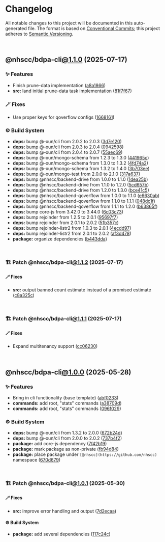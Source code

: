 # Changelog

All notable changes to this project will be documented in this auto-generated
file. The format is based on [Conventional Commits][1];
this project adheres to [Semantic Versioning][2].

<br />

## @nhscc/bdpa-cli[@1.1.0][3] (2025-07-17)

### ✨ Features

- Finish prune-data implementation ([a8a1866][4])
- **src:** land initial prune-data task implementation ([81f7f67][5])

### 🪄 Fixes

- Use proper keys for qoverflow configs ([1668161][6])

### ⚙️ Build System

- **deps:** bump @-xun/cli from 2.0.2 to 2.0.3 ([3d7e120][7])
- **deps:** bump @-xun/cli from 2.0.3 to 2.0.4 ([0942598][8])
- **deps:** bump @-xun/cli from 2.0.4 to 2.0.7 ([55aec69][9])
- **deps:** bump @-xun/mongo-schema from 1.2.3 to 1.3.0 ([441965c][10])
- **deps:** bump @-xun/mongo-schema from 1.3.0 to 1.3.2 ([4fd74a2][11])
- **deps:** bump @-xun/mongo-schema from 1.3.2 to 1.4.0 ([3b703ee][12])
- **deps:** bump @-xun/mongo-test from 2.0.0 to 2.1.0 ([317a637][13])
- **deps:** bump @nhscc/backend-drive from 1.0.0 to 1.1.0 ([1dea25b][14])
- **deps:** bump @nhscc/backend-drive from 1.1.0 to 1.2.0 ([5cd657b][15])
- **deps:** bump @nhscc/backend-drive from 1.2.0 to 1.3.0 ([bce41c5][16])
- **deps:** bump @nhscc/backend-qoverflow from 1.0.0 to 1.1.0 ([e6630ab][17])
- **deps:** bump @nhscc/backend-qoverflow from 1.1.0 to 1.1.1 ([048dc1f][18])
- **deps:** bump @nhscc/backend-qoverflow from 1.1.1 to 1.2.0 ([b63865f][19])
- **deps:** bump core-js from 3.42.0 to 3.44.0 ([6c03c73][20])
- **deps:** bump rejoinder from 1.2.5 to 2.0.1 ([95697f7][21])
- **deps:** bump rejoinder from 2.0.1 to 2.0.2 ([51b357c][22])
- **deps:** bump rejoinder-listr2 from 1.0.3 to 2.0.1 ([4ecdd97][23])
- **deps:** bump rejoinder-listr2 from 2.0.1 to 2.0.2 ([af3d478][24])
- **package:** organize dependencies ([b443dda][25])

<br />

### 🏗️ Patch @nhscc/bdpa-cli[@1.1.2][26] (2025-07-17)

#### 🪄 Fixes

- **src:** output banned count estimate instead of a promised estimate ([c8a325c][27])

<br />

### 🏗️ Patch @nhscc/bdpa-cli[@1.1.1][28] (2025-07-17)

#### 🪄 Fixes

- Expand multitenancy support ([cc06230][29])

<br />

## @nhscc/bdpa-cli[@1.0.0][30] (2025-05-28)

### ✨ Features

- Bring in cli functionality (base template) ([abf0233][31])
- **commands:** add root, "stats" commands ([a38709d][32])
- **commands:** add root, "stats" commands ([096f029][33])

### ⚙️ Build System

- **deps:** bump @-xun/cli from 1.3.2 to 2.0.0 ([672b24d][34])
- **deps:** bump @-xun/cli from 2.0.0 to 2.0.2 ([737b4f2][35])
- **package:** add core-js dependency ([7f42b19][36])
- **package:** mark package as non-private ([fb94d84][37])
- **package:** place package under `[@nhscc](https://github.com/nhscc)` namespace ([670d679][38])

<br />

### 🏗️ Patch @nhscc/bdpa-cli[@1.0.1][39] (2025-05-30)

#### 🪄 Fixes

- **src:** improve error handling and output ([7d2ecaa][40])

#### ⚙️ Build System

- **package:** add several dependencies ([117c24c][41])

[1]: https://conventionalcommits.org
[2]: https://semver.org
[3]: https://github.com/nhscc/bdpa-cli/compare/@nhscc/bdpa-cli@1.0.1...@nhscc/bdpa-cli@1.1.0
[4]: https://github.com/nhscc/bdpa-cli/commit/a8a186675ef459ddfe57e6bb56f44cda5341d5f1
[5]: https://github.com/nhscc/bdpa-cli/commit/81f7f679fec2ce376e802135af282832f5404a73
[6]: https://github.com/nhscc/bdpa-cli/commit/1668161d688eb0ce1e1e94bbfbf3ab2a91e0025a
[7]: https://github.com/nhscc/bdpa-cli/commit/3d7e12079d41bd80d3e186676c776e0eb4174000
[8]: https://github.com/nhscc/bdpa-cli/commit/094259842084164b913b9c1e9309be6a68341fa3
[9]: https://github.com/nhscc/bdpa-cli/commit/55aec69918dc4c353adbebb5106310d66552e0d6
[10]: https://github.com/nhscc/bdpa-cli/commit/441965c9dda7bb645503ff18102d5c056dffe67b
[11]: https://github.com/nhscc/bdpa-cli/commit/4fd74a20ffb7a317669e27e537b92c5c6155de3e
[12]: https://github.com/nhscc/bdpa-cli/commit/3b703eea378ec23b139b335e1cb42754219a9075
[13]: https://github.com/nhscc/bdpa-cli/commit/317a6373f1ead2eb5d13884f63e9c8eba66466f5
[14]: https://github.com/nhscc/bdpa-cli/commit/1dea25bb9170cda30330a8faf79cac31b7075638
[15]: https://github.com/nhscc/bdpa-cli/commit/5cd657b6aeb1fedd9cfca9e0dee33b9d602c395c
[16]: https://github.com/nhscc/bdpa-cli/commit/bce41c52907b7abe6aab1d8c86128fb31231a06d
[17]: https://github.com/nhscc/bdpa-cli/commit/e6630abfb1645f53bced886f758169b18f443fdb
[18]: https://github.com/nhscc/bdpa-cli/commit/048dc1f4048271bba692e6afc5b4864bbe7c9e4c
[19]: https://github.com/nhscc/bdpa-cli/commit/b63865f96f712dd21c9b4d789642bb9259601033
[20]: https://github.com/nhscc/bdpa-cli/commit/6c03c734acfa07e35529584baad9f0a55a68b9f7
[21]: https://github.com/nhscc/bdpa-cli/commit/95697f76db190e51fc88d04f69df28ec905e1b61
[22]: https://github.com/nhscc/bdpa-cli/commit/51b357cb985bd3addb73af93e77a6d4cf6bd95cf
[23]: https://github.com/nhscc/bdpa-cli/commit/4ecdd97e0008bfb3281d5a610322193e02103382
[24]: https://github.com/nhscc/bdpa-cli/commit/af3d4784bcd0f7dee24607091d89d8f6076cc15c
[25]: https://github.com/nhscc/bdpa-cli/commit/b443dda9da2c3974bea826255c4901d097423985
[26]: https://github.com/nhscc/bdpa-cli/compare/@nhscc/bdpa-cli@1.1.1...@nhscc/bdpa-cli@1.1.2
[27]: https://github.com/nhscc/bdpa-cli/commit/c8a325cdd3d6bbbd34604fbd2249eb233fe4776a
[28]: https://github.com/nhscc/bdpa-cli/compare/@nhscc/bdpa-cli@1.1.0...@nhscc/bdpa-cli@1.1.1
[29]: https://github.com/nhscc/bdpa-cli/commit/cc06230b8b3c4bd28c3da1903ce886e7c819a1ce
[30]: https://github.com/nhscc/bdpa-cli/compare/abf0233e2b7377c224dc40d02e6091f130c94db7...@nhscc/bdpa-cli@1.0.0
[31]: https://github.com/nhscc/bdpa-cli/commit/abf0233e2b7377c224dc40d02e6091f130c94db7
[32]: https://github.com/nhscc/bdpa-cli/commit/a38709d3e8aeaebaa5c2320def4a3fc254ac04c8
[33]: https://github.com/nhscc/bdpa-cli/commit/096f0290505c411b3fdc7f796df6e6ea029f5bff
[34]: https://github.com/nhscc/bdpa-cli/commit/672b24d9314522a1edf0ba05bc015cc76eda8941
[35]: https://github.com/nhscc/bdpa-cli/commit/737b4f2ca1090929d747a088dd2c130424b5306e
[36]: https://github.com/nhscc/bdpa-cli/commit/7f42b19c00d44ee2ec3c689990c4f9fb3c09232d
[37]: https://github.com/nhscc/bdpa-cli/commit/fb94d84b32201c9d8dab385121a53d5c0ecc3177
[38]: https://github.com/nhscc/bdpa-cli/commit/670d6794a5cff2701b76ae7c78a2f6f20dbd2ecb
[39]: https://github.com/nhscc/bdpa-cli/compare/@nhscc/bdpa-cli@1.0.0...@nhscc/bdpa-cli@1.0.1
[40]: https://github.com/nhscc/bdpa-cli/commit/7d2ecaa554069434ddf0e3f05118f816332f92a4
[41]: https://github.com/nhscc/bdpa-cli/commit/117c24c40266cf7a0f902a1bfc12de23f5efda5d
